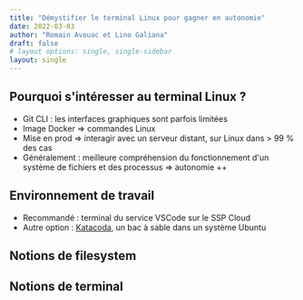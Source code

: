 ```yaml
---
title: "Démystifier le terminal Linux pour gagner en autonomie"
date: 2022-03-03
author: "Romain Avouac et Lino Galiana"
draft: false
# layout options: single, single-sidebar
layout: single
---
```

  
## Pourquoi s'intéresser au terminal Linux ?

- Git CLI : les interfaces graphiques sont parfois limitées
- Image Docker => commandes Linux
- Mise en prod => interagir avec un serveur distant, sur Linux dans > 99 % des cas
- Généralement : meilleure compréhension du fonctionnement d'un système de fichiers et des processus => autonomie ++

## Environnement de travail

- Recommandé : terminal du service VSCode sur le SSP Cloud
- Autre option : [Katacoda](https://katacoda.com/scenario-examples/courses/environment-usages/ubuntu-2004), un bac à sable dans un système Ubuntu

## Notions de filesystem

## Notions de terminal